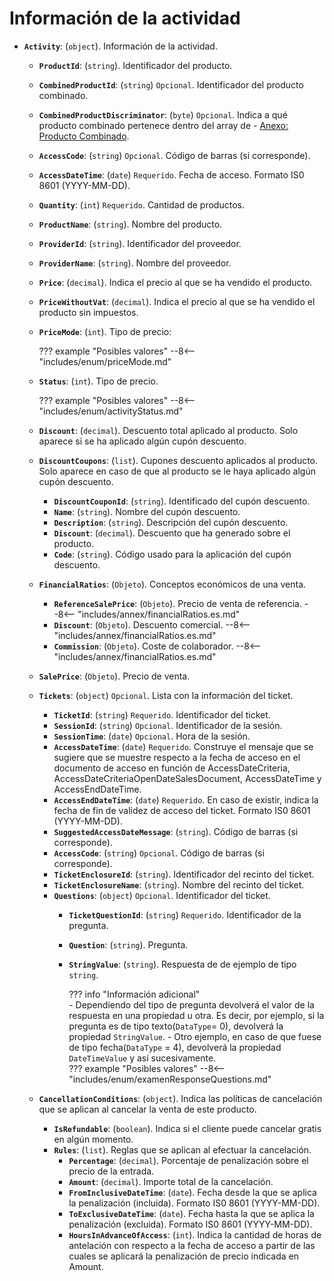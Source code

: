 # Información de la actividad

- **`Activity`**: (`object`). Información de la actividad.
    - **`ProductId`**: (`string`). Identificador del producto.
    - **`CombinedProductId`**: (`string`) `Opcional`. Identificador del producto combinado.
    - **`CombinedProductDiscriminator`**: (`byte`) `Opcional`. Indica a qué producto combinado pertenece dentro del array de - [Anexo: Producto Combinado](../annex/combinedProduct.es.md).
    - **`AccessCode`**: (`string`) `Opcional`. Código de barras (si corresponde).
    - **`AccessDateTime`**: (`date`) `Requerido`. Fecha de acceso. Formato IS0 8601 (YYYY-MM-DD).
    - **`Quantity`**: (`int`) `Requerido`. Cantidad de productos.
    - **`ProductName`**: (`string`). Nombre del producto.
    - **`ProviderId`**: (`string`). Identificador del proveedor.
    - **`ProviderName`**: (`string`). Nombre del proveedor.
    - **`Price`**: (`decimal`). Indica el precio al que se ha vendido el producto.
    - **`PriceWithoutVat`**: (`decimal`). Indica el precio al que se ha vendido el producto sin impuestos.
    - **`PriceMode`**: (`int`). Tipo de precio:

        ??? example "Posibles valores"
            --8<-- "includes/enum/priceMode.md"

    - **`Status`**: (`int`). Tipo de precio.

        ??? example "Posibles valores"
            --8<-- "includes/enum/activityStatus.md"
  
    - **`Discount`**: (`decimal`). Descuento total aplicado al producto. Solo aparece si se ha aplicado algún cupón descuento.
    - **`DiscountCoupons`**: (`list`). Cupones descuento aplicados al producto. Solo aparece en caso de que al producto se le haya aplicado algún cupón descuento.
        - **`DiscountCouponId`**: (`string`). Identificado del cupón descuento.
        - **`Name`**: (`string`). Nombre del cupón descuento.
        - **`Description`**: (`string`). Descripción del cupón descuento.
        - **`Discount`**: (`decimal`). Descuento que ha generado sobre el producto.
        - **`Code`**: (`string`). Código usado para la aplicación del cupón descuento.
    - **`FinancialRatios`**: (`Objeto`). Conceptos económicos de una venta.
        - **`ReferenceSalePrice`**: (`Objeto`). Precio de venta de referencia.
              --8<-- "includes/annex/financialRatios.es.md"
        - **`Discount`**: (`Objeto`). Descuento comercial.
              --8<-- "includes/annex/financialRatios.es.md"
        - **`Commission`**: (`Objeto`). Coste de colaborador.
              --8<-- "includes/annex/financialRatios.es.md"
    - **`SalePrice`**: (`Objeto`). Precio de venta.
    - **`Tickets`**: (`object`) `Opcional`. Lista con la información del ticket.
        - **`TicketId`**: (`string`) `Requerido`. Identificador del ticket.
        - **`SessionId`**: (`string`) `Opcional`. Identificador de la sesión.
        - **`SessionTime`**: (`date`) `Opcional`. Hora de la sesión.
        - **`AccessDateTime`**: (`date`) `Requerido`. Construye el mensaje que se sugiere que se muestre respecto a la fecha de acceso en el documento de acceso en función de AccessDateCriteria, AccessDateCriteriaOpenDateSalesDocument, AccessDateTime y AccessEndDateTime.
        - **`AccessEndDateTime`**: (`date`) `Requerido`. En caso de existir, indica la fecha de fin de validez de acceso del ticket. Formato IS0 8601 (YYYY-MM-DD).
        - **`SuggestedAccessDateMessage`**: (`string`). Código de barras (si corresponde).
        - **`AccessCode`**: (`string`) `Opcional`. Código de barras (si corresponde).
        - **`TicketEnclosureId`**: (`string`). Identificador del recinto del ticket.
        - **`TicketEnclosureName`**: (`string`). Nombre del recinto del ticket.
        - **`Questions`**: (`object`) `Opcional`. Identificador del ticket.
            - **`TicketQuestionId`**: (`string`) `Requerido`. Identificador de la pregunta.
            - **`Question`**: (`string`). Pregunta.
            - **`StringValue`**: (``string``). Respuesta de de ejemplo de tipo `string`.
            
                ??? info "Información adicional"                   
                    - Dependiendo del tipo de pregunta devolverá el valor de la respuesta en una propiedad u otra. Es decir, por ejemplo, si la pregunta es de tipo texto(`DataType`= 0), devolverá la propiedad `StringValue`. 
                    - Otro ejemplo, en caso de que fuese de tipo fecha(`DataType` = 4), devolverá la propiedad `DateTimeValue` y así sucesivamente.               
                    ??? example "Posibles valores"
                        --8<-- "includes/enum/examenResponseQuestions.md"
            
    - **`CancellationConditions`**: (`object`). Indica las políticas de cancelación que se aplican al cancelar la venta de este producto.
        - **`IsRefundable`**: (`boolean`). Indica si el cliente puede cancelar gratis en algún momento.
        - **`Rules`**: (`list`). Reglas que se aplican al efectuar la cancelación.
            - **`Percentage`**: (`decimal`). Porcentaje de penalización sobre el precio de la entrada.
            - **`Amount`**: (`decimal`). Importe total de la cancelación.
            - **`FromInclusiveDateTime`**: (`date`). Fecha desde la que se aplica la penalización (incluida). Formato IS0 8601 (YYYY-MM-DD).
            - **`ToExclusiveDateTime`**: (`date`). Fecha hasta la que se aplica la penalización (excluida). Formato IS0 8601 (YYYY-MM-DD).
            - **`HoursInAdvanceOfAccess`**: (`int`). Indica la cantidad de horas de antelación con respecto a la fecha de acceso a partir de las cuales se aplicará la penalización de precio indicada en Amount.